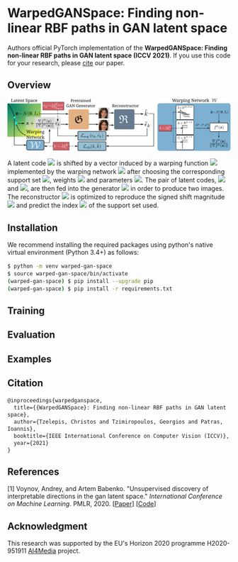# WarpedGANSpace: Finding non-linear RBF paths in GAN latent space

Authors official PyTorch implementation of the **WarpedGANSpace: Finding non-linear RBF paths in GAN latent space (ICCV 2021)**. If you use this code for your research, please [cite](#citation) our paper.



## Overview

<p align="center">
<img src="overview.svg" alt="WarpedGANSpace Overview"/>
</p>
A latent code <img src="https://render.githubusercontent.com/render/math?math=\mathbf{z}\sim\mathcal{N}\left(\mathbf{0},I_d\right)"> is shifted by a vector induced by a warping function <img src="https://render.githubusercontent.com/render/math?math=f^k"> implemented by the warping network <img src="https://render.githubusercontent.com/render/math?math=\mathcal{W}"> after choosing the corresponding support set <img src="https://render.githubusercontent.com/render/math?math=\mathcal{S}^k">, weights <img src="https://render.githubusercontent.com/render/math?math=\mathcal{A}^k"> and parameters <img src="https://render.githubusercontent.com/render/math?math=\mathcal{G}^k">. The pair of latent codes, <img src="https://render.githubusercontent.com/render/math?math=\mathbf{z}"> and <img src="https://render.githubusercontent.com/render/math?math=\mathbf{z}+\epsilon_k\frac{\nabla f^k(\mathbf{z})}{\lVert\nabla f^k(\mathbf{z})\rVert}">, are then fed into the generator <img src="https://render.githubusercontent.com/render/math?math=\mathfrak{G}"> in order to produce two images. The reconstructor <img src="https://render.githubusercontent.com/render/math?math=\mathfrak{R}"> is optimized to reproduce the signed shift magnitude <img src="https://render.githubusercontent.com/render/math?math=\epsilon_k"> and predict the index <img src="https://render.githubusercontent.com/render/math?math=k"> of the support set used.



<!--**Abstract:** This work addresses the problem of discovering, in an unsupervised manner, interpretable paths in the latent space of pretrained GANs, so as to provide an intuitive and easy way of controlling the underlying generative factors. In doing so, it addresses some of the limitations of the state-of-the-art works, namely, a) that they discover directions that are independent of the latent code, i.e., paths that are linear, and b) that their evaluation rely either on visual inspection or on laborious human labeling. More specifically, we propose to learn non-linear warpings on the latent space, each one parametrized by a set of RBF-based latent space warping functions, and where each warping gives rise to a family of non-linear paths via the gradient of the function. Building on the work of [1], that discovers linear paths, we optimize the trainable parameters of the set of RBFs, so as that images that are generated by codes along different paths, are easily distinguishable by a discriminator network. This leads to easily distinguishable image transformations, such as pose and facial expressions in facial images. We show that linear paths can be derived as a special case of our method, and show experimentally that non-linear paths in the latent space lead to steeper, more disentangled and interpretable changes in the image space than in state-of-the art methods, both qualitatively and quantitatively.-->





## Installation

We recommend installing the required packages using python's native virtual environment (Python 3.4+) as follows:

```bash
$ python -m venv warped-gan-space
$ source warped-gan-space/bin/activate
(warped-gan-space) $ pip install --upgrade pip
(warped-gan-space) $ pip install -r requirements.txt
```



## Training



## Evaluation



## Examples



## Citation

```
@inproceedings{warpedganspace,
  title={{WarpedGANSpace}: Finding non-linear RBF paths in GAN latent space},
  author={Tzelepis, Christos and Tzimiropoulos, Georgios and Patras, Ioannis},
  booktitle={IEEE International Conference on Computer Vision (ICCV)},
  year={2021}
}
```



## References

[1] Voynov, Andrey, and Artem Babenko. "Unsupervised discovery of interpretable directions in the gan latent space." *International Conference on Machine Learning*. PMLR, 2020. [[Paper](https://arxiv.org/abs/2002.03754)] [[Code](https://github.com/anvoynov/GANLatentDiscovery)]









## Acknowledgment

This research was supported by the EU's Horizon 2020 programme H2020-951911 [AI4Media](https://www.ai4media.eu/) project.

